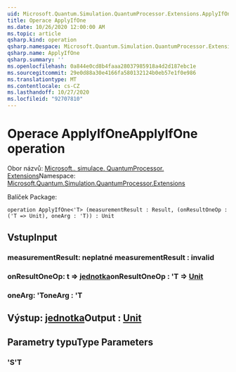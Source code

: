 ```yaml
---
uid: Microsoft.Quantum.Simulation.QuantumProcessor.Extensions.ApplyIfOne
title: Operace ApplyIfOne
ms.date: 10/26/2020 12:00:00 AM
ms.topic: article
qsharp.kind: operation
qsharp.namespace: Microsoft.Quantum.Simulation.QuantumProcessor.Extensions
qsharp.name: ApplyIfOne
qsharp.summary: ''
ms.openlocfilehash: 0a844e0cd8b4faaa28037985918a4d2d187ebc1e
ms.sourcegitcommit: 29e0d88a30e4166fa580132124b0eb57e1f0e986
ms.translationtype: MT
ms.contentlocale: cs-CZ
ms.lasthandoff: 10/27/2020
ms.locfileid: "92707810"
---
```

# <a name="applyifone-operation"></a><span data-ttu-id="16a6b-102">Operace ApplyIfOne</span><span class="sxs-lookup"><span data-stu-id="16a6b-102">ApplyIfOne operation</span></span>

<span data-ttu-id="16a6b-103">Obor názvů: [Microsoft.. simulace. QuantumProcessor. Extensions](xref:Microsoft.Quantum.Simulation.QuantumProcessor.Extensions)</span><span class="sxs-lookup"><span data-stu-id="16a6b-103">Namespace: [Microsoft.Quantum.Simulation.QuantumProcessor.Extensions](xref:Microsoft.Quantum.Simulation.QuantumProcessor.Extensions)</span></span>

<span data-ttu-id="16a6b-104">Balíček [](https://nuget.org/packages/)</span><span class="sxs-lookup"><span data-stu-id="16a6b-104">Package: [](https://nuget.org/packages/)</span></span>




```qsharp
operation ApplyIfOne<'T> (measurementResult : Result, (onResultOneOp : ('T => Unit), oneArg : 'T)) : Unit
```


## <a name="input"></a><span data-ttu-id="16a6b-105">Vstup</span><span class="sxs-lookup"><span data-stu-id="16a6b-105">Input</span></span>

### <a name="measurementresult--__invalidresult__"></a><span data-ttu-id="16a6b-106">measurementResult: __neplatné <Result>__</span><span class="sxs-lookup"><span data-stu-id="16a6b-106">measurementResult : __invalid<Result>__</span></span>




### <a name="onresultoneop--t--unit"></a><span data-ttu-id="16a6b-107">onResultOneOp: t => [jednotka](xref:microsoft.quantum.lang-ref.unit)</span><span class="sxs-lookup"><span data-stu-id="16a6b-107">onResultOneOp : 'T => [Unit](xref:microsoft.quantum.lang-ref.unit)</span></span> 




### <a name="onearg--t"></a><span data-ttu-id="16a6b-108">oneArg: 'T</span><span class="sxs-lookup"><span data-stu-id="16a6b-108">oneArg : 'T</span></span>





## <a name="output--unit"></a><span data-ttu-id="16a6b-109">Výstup: [jednotka](xref:microsoft.quantum.lang-ref.unit)</span><span class="sxs-lookup"><span data-stu-id="16a6b-109">Output : [Unit](xref:microsoft.quantum.lang-ref.unit)</span></span>



## <a name="type-parameters"></a><span data-ttu-id="16a6b-110">Parametry typu</span><span class="sxs-lookup"><span data-stu-id="16a6b-110">Type Parameters</span></span>

### <a name="t"></a><span data-ttu-id="16a6b-111">'S</span><span class="sxs-lookup"><span data-stu-id="16a6b-111">'T</span></span>


